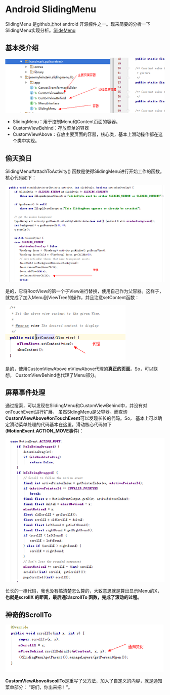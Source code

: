 ﻿# Android SlidingMenu 

SlidingMenu 是github上hot android 开源控件之一。现来简要的分析一下SlidingMenu实现分析。[SlideMenu](https://github.com/jfeinstein10/SlidingMenu)

## 基本类介绍

![class-struct](174946_ykxb_1999248.png)

* SlidingMenu：用于控制Menu和Content页面的容器。
* CustomViewBehind：存放菜单的容器
* CustomViewAbove：存放主要页面的容器，核心类，基本上滑动操作都在这个类中实现。

## 偷天换日

SlidingMenu#attachToActivity() 函数是使得SlidingMenu进行开始工作的函数。
核心代码如下：

![attachToActivity](182804_fVR7_1999248.png)

是的，它将RootView的第一个子View进行替换，使用自己作为父容器。这样子，
就完成了加入Menu到ViewTree的操作，并且注意setContent函数：

![setContent](182844_t12q_1999248.png)

是的，使用CustomViewAbove mViewAbove代理的**真正的页面**。So，可以联想，
CustomViewBehind也代理了Menu部分。

## 屏幕事件处理

通过搜索，可以发现在SlidingMenu和CustomViewBehind中，并没有对onTouchEvent进行扩展，
虽然SldingMenu是父容器。而查询**CustomViewAbove#onTouchEvent**可以发现长长的代码。So，
基本上可以确定滑动菜单处理的代码基本在这里。滑动核心代码如下
(**MotionEvent.ACTION_MOVE事件**)：

![ACTION_MOVE](183212_zM2W_1999248.png)

长长的一串代码，我也没有搞清楚怎么算的，大致意思就是算出显示Menu的X，**也就是scrollX
的距离，最后通过scrollTo 函数，完成了滚动的过程。**

## 神奇的ScrollTo

![神奇的ScrollTo](183040_WMO5_1999248.png)

**CustomViewAbove#scollTo**是重写了父方法，加入了自定义的内容，就是通知菜单部分：
“哥们，你出来把！”。


